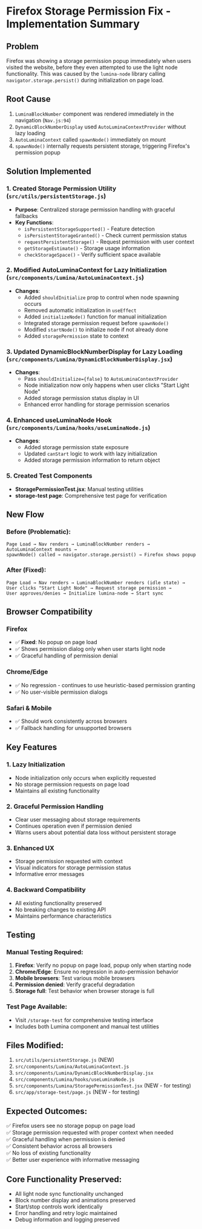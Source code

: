 # Firefox Storage Permission Fix - Implementation Summary

## Problem

Firefox was showing a storage permission popup immediately when users visited the website, before they even attempted to use the light node functionality. This was caused by the `lumina-node` library calling `navigator.storage.persist()` during initialization on page load.

## Root Cause

1. `LuminaBlockNumber` component was rendered immediately in the navigation (`Nav.js:94`)
2. `DynamicBlockNumberDisplay` used `AutoLuminaContextProvider` without lazy loading
3. `AutoLuminaContext` called `spawnNode()` immediately on mount
4. `spawnNode()` internally requests persistent storage, triggering Firefox's permission popup

## Solution Implemented

### 1. Created Storage Permission Utility (`src/utils/persistentStorage.js`)

-   **Purpose**: Centralized storage permission handling with graceful fallbacks
-   **Key Functions**:
    -   `isPersistentStorageSupported()` - Feature detection
    -   `isPersistentStorageGranted()` - Check current permission status
    -   `requestPersistentStorage()` - Request permission with user context
    -   `getStorageEstimate()` - Storage usage information
    -   `checkStorageSpace()` - Verify sufficient space available

### 2. Modified AutoLuminaContext for Lazy Initialization (`src/components/Lumina/AutoLuminaContext.js`)

-   **Changes**:
    -   Added `shouldInitialize` prop to control when node spawning occurs
    -   Removed automatic initialization in `useEffect`
    -   Added `initializeNode()` function for manual initialization
    -   Integrated storage permission request before `spawnNode()`
    -   Modified `startNode()` to initialize node if not already done
    -   Added `storagePermission` state to context

### 3. Updated DynamicBlockNumberDisplay for Lazy Loading (`src/components/Lumina/DynamicBlockNumberDisplay.jsx`)

-   **Changes**:
    -   Pass `shouldInitialize={false}` to `AutoLuminaContextProvider`
    -   Node initialization now only happens when user clicks "Start Light Node"
    -   Added storage permission status display in UI
    -   Enhanced error handling for storage permission scenarios

### 4. Enhanced useLuminaNode Hook (`src/components/Lumina/hooks/useLuminaNode.js`)

-   **Changes**:
    -   Added storage permission state exposure
    -   Updated `canStart` logic to work with lazy initialization
    -   Added storage permission information to return object

### 5. Created Test Components

-   **StoragePermissionTest.jsx**: Manual testing utilities
-   **storage-test page**: Comprehensive test page for verification

## New Flow

### Before (Problematic):

```
Page Load → Nav renders → LuminaBlockNumber renders → AutoLuminaContext mounts →
spawnNode() called → navigator.storage.persist() → Firefox shows popup
```

### After (Fixed):

```
Page Load → Nav renders → LuminaBlockNumber renders (idle state) →
User clicks "Start Light Node" → Request storage permission →
User approves/denies → Initialize lumina-node → Start sync
```

## Browser Compatibility

### Firefox

-   ✅ **Fixed**: No popup on page load
-   ✅ Shows permission dialog only when user starts light node
-   ✅ Graceful handling of permission denial

### Chrome/Edge

-   ✅ No regression - continues to use heuristic-based permission granting
-   ✅ No user-visible permission dialogs

### Safari & Mobile

-   ✅ Should work consistently across browsers
-   ✅ Fallback handling for unsupported browsers

## Key Features

### 1. **Lazy Initialization**

-   Node initialization only occurs when explicitly requested
-   No storage permission requests on page load
-   Maintains all existing functionality

### 2. **Graceful Permission Handling**

-   Clear user messaging about storage requirements
-   Continues operation even if permission denied
-   Warns users about potential data loss without persistent storage

### 3. **Enhanced UX**

-   Storage permission requested with context
-   Visual indicators for storage permission status
-   Informative error messages

### 4. **Backward Compatibility**

-   All existing functionality preserved
-   No breaking changes to existing API
-   Maintains performance characteristics

## Testing

### Manual Testing Required:

1. **Firefox**: Verify no popup on page load, popup only when starting node
2. **Chrome/Edge**: Ensure no regression in auto-permission behavior
3. **Mobile browsers**: Test various mobile browsers
4. **Permission denied**: Verify graceful degradation
5. **Storage full**: Test behavior when browser storage is full

### Test Page Available:

-   Visit `/storage-test` for comprehensive testing interface
-   Includes both Lumina component and manual test utilities

## Files Modified:

1. `src/utils/persistentStorage.js` (NEW)
2. `src/components/Lumina/AutoLuminaContext.js`
3. `src/components/Lumina/DynamicBlockNumberDisplay.jsx`
4. `src/components/Lumina/hooks/useLuminaNode.js`
5. `src/components/Lumina/StoragePermissionTest.jsx` (NEW - for testing)
6. `src/app/storage-test/page.js` (NEW - for testing)

## Expected Outcomes:

✅ Firefox users see no storage popup on page load  
✅ Storage permission requested with proper context when needed  
✅ Graceful handling when permission is denied  
✅ Consistent behavior across all browsers  
✅ No loss of existing functionality  
✅ Better user experience with informative messaging

## Core Functionality Preserved:

-   All light node sync functionality unchanged
-   Block number display and animations preserved
-   Start/stop controls work identically
-   Error handling and retry logic maintained
-   Debug information and logging preserved
